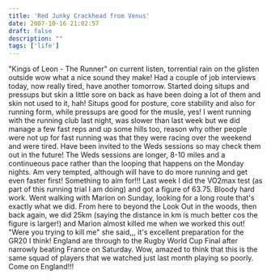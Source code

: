 ```yaml
---
title: 'Red Junky Crackhead from Venus'
date: 2007-10-16 21:02:57
draft: false
description: ""
tags: ['life']
---
```


"Kings of Leon - The Runner" on current listen, torrential rain on the glisten outside wow what a nice sound they make! Had a couple of job interviews today, now really tired, have another tomorrow. Started doing situps and pressups but skin a little sore on back as have been doing a lot of them and skin not used to it, hah! Situps good for posture, core stability and also for running form, while pressups are good for the musle, yes! I went running with the running club last night, was slower than last week but we did manage a few fast reps and up some hills too, reason why other people were not up for fast running was that they were racing over the weekend and were tired. Have been invited to the Weds sessions so may check them out in the future! The Weds sessions are longer, 8-10 miles and a continueous pace rather than the looping that happens on the Monday nights. Am very tempted, although will have to do more running and get even faster first! Something to aim for!!! Last week I did the VO2max test (as part of this running trial I am doing) and got a figure of 63.75. Bloody hard work. Went walking with Marion on Sunday, looking for a long route that's exactly what we did. From here to beyond the Look Out in the woods, then back again, we did 25km (saying the distance in km is much better cos the figure is larger!) and Marion almost killed me when we worked this out! "Were you trying to kill me" she said,,, it's excellent preparation for the GR20 I think! England are through to the Rugby World Cup Final after narrowly beating France on Saturday. Wow, amazed to think that this is the same squad of players that we watched just last month playing so poorly. Come on England!!!